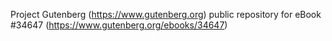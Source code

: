 Project Gutenberg (https://www.gutenberg.org) public repository for eBook #34647 (https://www.gutenberg.org/ebooks/34647)
